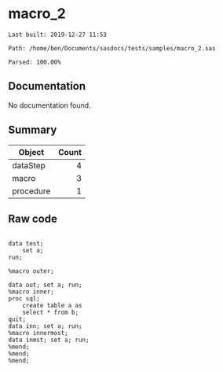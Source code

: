 # macro_2
`Last built: 2019-12-27 11:53`

`Path: /home/ben/Documents/sasdocs/tests/samples/macro_2.sas`

`Parsed: 100.00%`

## Documentation

No documentation found.

## Summary 

| Object | Count | 
| --- | ---: | 
| dataStep | 4 |
| macro | 3 |
| procedure | 1 |






## Raw code 

```sas

data test;
    set a;
run;

%macro outer;

data out; set a; run;
%macro inner;
proc sql;
    create table a as 
    select * from b;
quit;
data inn; set a; run;
%macro innermost;
data inmst; set a; run;
%mend;
%mend;
%mend;
```